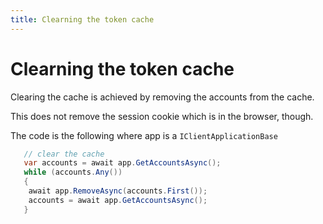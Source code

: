 ```yaml
---
title: Clearning the token cache
---
```


# Clearning the token cache

Clearing the cache is achieved by removing the accounts from the cache.

This does not remove the session cookie which is in the browser, though.

The code is the following where app is a `IClientApplicationBase`

```csharp
   // clear the cache
   var accounts = await app.GetAccountsAsync();
   while (accounts.Any())
   {
    await app.RemoveAsync(accounts.First());
    accounts = await app.GetAccountsAsync();
   }
```